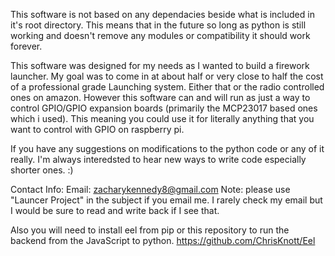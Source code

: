 This software is not based on any dependacies beside what is included in it's root directory. This means that in the future so long as python is still working
and doesn't remove any modules or compatibility it should work forever.

This software was designed for my needs as I wanted to build a firework launcher. My goal was to come in at about half or very close to half the cost of a
professional grade Launching system. Either that or the radio controlled ones on amazon. However this software can and will run as just a way to control GPIO/GPIO
expansion boards (primarily the MCP23017 based ones which i used). This meaning you could use it for literally anything that you want to control with GPIO on raspberry pi.

If you have any suggestions on modifications to the python code or any of it really. I'm always interedsted to hear new ways to write code especially shorter ones. :)

Contact Info:
Email: zacharykennedy8@gmail.com
      Note: please use "Launcer Project" in the subject if you email me. I rarely check my email but I would be sure to read and write back if I see that.

Also you will need to install eel from pip or this repository to run the backend from the JavaScript to python.
https://github.com/ChrisKnott/Eel
